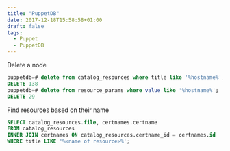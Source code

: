 ```yaml
---
title: "PuppetDB"
date: 2017-12-18T15:58:58+01:00
draft: false
tags:
  - Puppet
  - PuppetDB
---
```


Delete a node

``` sql
puppetdb=# delete from catalog_resources where title like '%hostname%';
DELETE 138
puppetdb=# delete from resource_params where value like '%hostname%';
DELETE 29
```

Find resources based on their name

``` sql
SELECT catalog_resources.file, certnames.certname
FROM catalog_resources
INNER JOIN certnames ON catalog_resources.certname_id = certnames.id
WHERE title LIKE '%<name of resource>%';
```
